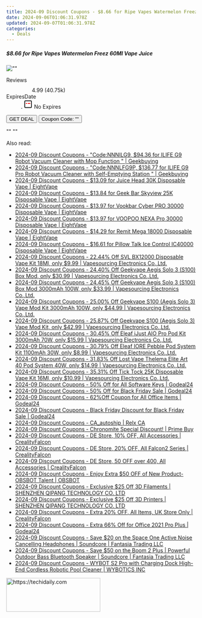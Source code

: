 ```yaml
---
title: 2024-09 Discount Coupons - $8.66 for Ripe Vapes Watermelon Freez 60Ml Vape Juice | Eight Vape
date: 2024-09-06T01:06:31.978Z
updated: 2024-09-07T01:06:31.978Z
categories:
  - Deals
---
```



<div class="max-w-4xl mx-auto grid grid-cols-1 lg:max-w-5xl lg:gap-x-20 lg:grid-cols-2">
  <div class="relative p-3 col-start-1 row-start-1 flex flex-col-reverse rounded-lg bg-gradient-to-t from-black/75 via-black/0 sm:bg-none sm:row-start-2 sm:p-0 lg:row-start-1">
    <h5 class="mt-1 text-lg font-semibold text-white sm:text-slate-900 md:text-2xl dark:sm:text-white">$8.66 for Ripe Vapes Watermelon Freez 60Ml Vape Juice</h5>
  </div>
  
  <div class="col-start-1 col-end-3 row-start-1 grid gap-4 sm:mb-6 sm:grid-cols-4 lg:col-start-2 lg:row-span-6 lg:row-end-6 lg:mb-0 lg:gap-6">
      <img src="&quot;&quot;" onClick="javascript:window.open(decodeURIComponent('%22https%3A%2F%2Fwww.shareasale.com%2Fu.cfm%3Fd%3D1089967%26m%3D59344%26u%3D4338022%22'), '_blank');void(0);" alt="&quot;&quot;" class="h-60 w-full rounded-lg object-cover sm:col-span-2 sm:h-52 lg:col-span-full" loading="lazy" />
    
  </div>
  <dl class="row-start-2 mt-4 flex items-center text-xs font-medium sm:row-start-3 sm:mt-1 md:mt-2.5 lg:row-start-2">
    <dt class="sr-only">Reviews</dt>
    <dd class="flex items-center text-indigo-600 dark:text-indigo-400">
      <svg width="24" height="24" fill="none" aria-hidden="true" class="mr-1 stroke-current dark:stroke-indigo-500">
        <path d="m12 5 2 5h5l-4 4 2.103 5L12 16l-5.103 3L9 14l-4-4h5l2-5Z" stroke-width="2" stroke-linecap="round" stroke-linejoin="round" />
      </svg>
      <span>4.99 <span class="font-normal text-slate-400">(40.75k)</span></span>
    </dd>
    <dt class="sr-only">ExpiresDate</dt>
    <dd class="flex items-center">
      <svg width="2" height="2" aria-hidden="true" fill="currentColor" class="mx-3 text-slate-300">
        <circle cx="1" cy="1" r="1" />
      </svg>
      <svg width="24" height="24" viewBox="0 0 24 24" fill="none" stroke="currentColor" stroke-width="2">
        <rect x="3" y="3" width="18" height="18" rx="2" fill="#fff" />
        <path d="M6 10L18 10" stroke="red" stroke-width="2" fill="none" />
        <path d="M10 6L10 18" stroke="#fff" stroke-width="2" fill="none" />
      </svg>
      No Expires    </dd>
  </dl>
  <div class="col-start-1 row-start-3 mt-4 self-center sm:col-start-2 sm:row-span-2 sm:row-start-2 sm:mt-0 lg:col-start-1 lg:row-start-3 lg:row-end-4 lg:mt-6">
    <button type="button" onClick="javascript:window.open(decodeURIComponent('%22https%3A%2F%2Fwww.shareasale.com%2Fu.cfm%3Fd%3D1089967%26m%3D59344%26u%3D4338022%22'), '_blank');void(0);" class="rounded-lg bg-red-600 px-3 py-2 text-sm font-medium leading-6 text-white">GET DEAL</button>
    <button type="button" onClick="javascript:window.open(decodeURIComponent('%22https%3A%2F%2Fwww.shareasale.com%2Fu.cfm%3Fd%3D1089967%26m%3D59344%26u%3D4338022%22'), '_blank');void(0);" class="border-dashed border-2 border-indigo-600 bg-green-100 text-sm leading-6 font-medium py-2 px-3 rounded-lg">Coupon Code: &quot;&quot;</button>
  </div>
  <p class="col-start-1 mt-4 text-sm leading-6 sm:col-span-2 lg:col-span-1 lg:row-start-4 lg:mt-6 dark:text-slate-400">
    "" 
""  </p>
</div>
<span class="atpl-alsoreadstyle">Also read:</span>
<div><ul>
<li><a href="https://coupons.techidaily.com/coupon-1229044-share-38812-sale/"><u>2024-09 Discount Coupons - "Code:NNNILG9, $94.36 for ILIFE G9 Robot Vacuum Cleaner with Mop Function " | Geekbuying</u></a></li>
<li><a href="https://coupons.techidaily.com/coupon-1229047-share-38812-sale/"><u>2024-09 Discount Coupons - "Code:NNNLFG9P, $136.77 for ILIFE G9 Pro Robot Vacuum Cleaner with Self-Emptying Station " | Geekbuying</u></a></li>
<li><a href="https://coupons.techidaily.com/coupon-1229475-share-59344-sale/"><u>2024-09 Discount Coupons - $13.09 for Juice Head 30K Disposable Vape | EightVape</u></a></li>
<li><a href="https://coupons.techidaily.com/coupon-1228765-share-59344-sale/"><u>2024-09 Discount Coupons - $13.84 for Geek Bar Skyview 25K Disposable Vape | EightVape</u></a></li>
<li><a href="https://coupons.techidaily.com/coupon-1229476-share-59344-sale/"><u>2024-09 Discount Coupons - $13.97 for Vookbar Cyber PRO 30000 Disposable Vape | EightVape</u></a></li>
<li><a href="https://coupons.techidaily.com/coupon-1229477-share-59344-sale/"><u>2024-09 Discount Coupons - $13.97 for VOOPOO NEXA Pro 30000 Disposable Vape | EightVape</u></a></li>
<li><a href="https://coupons.techidaily.com/coupon-1229474-share-59344-sale/"><u>2024-09 Discount Coupons - $14.29 for Remit Mega 18000 Disposable Vape | EightVape</u></a></li>
<li><a href="https://coupons.techidaily.com/coupon-1229473-share-59344-sale/"><u>2024-09 Discount Coupons - $16.61 for Pillow Talk Ice Control IC40000 Disposable Vape | EightVape</u></a></li>
<li><a href="https://coupons.techidaily.com/coupon-1092283-share-90958-sale/"><u>2024-09 Discount Coupons - 22.44% Off SVL BX12000 Disposable Vape Kit 18Ml, only $9.99 | Vapesourcing Electronics Co.,Ltd.</u></a></li>
<li><a href="https://coupons.techidaily.com/coupon-1229339-share-90958-sale/"><u>2024-09 Discount Coupons - 24.40% Off Geekvape Aegis Solo 3 (S100) Box Mod, only $30.99 | Vapesourcing Electronics Co.,Ltd.</u></a></li>
<li><a href="https://coupons.techidaily.com/coupon-1229328-share-90958-sale/"><u>2024-09 Discount Coupons - 24.45% Off Geekvape Aegis Solo 3 (S100) Box Mod 3000mAh 100W, only $33.99 | Vapesourcing Electronics Co.,Ltd.</u></a></li>
<li><a href="https://coupons.techidaily.com/coupon-1229329-share-90958-sale/"><u>2024-09 Discount Coupons - 25.00% Off Geekvape S100 (Aegis Solo 3) Vape Mod Kit 3000mAh 100W, only $44.99 | Vapesourcing Electronics Co.,Ltd.</u></a></li>
<li><a href="https://coupons.techidaily.com/coupon-1229342-share-90958-sale/"><u>2024-09 Discount Coupons - 25.87% Off Geekvape S100 (Aegis Solo 3) Vape Mod Kit, only $42.99 | Vapesourcing Electronics Co.,Ltd.</u></a></li>
<li><a href="https://coupons.techidaily.com/coupon-1055783-share-90958-sale/"><u>2024-09 Discount Coupons - 30.45% Off Eleaf iJust AIO Pro Pod Kit 3000mAh 70W, only $15.99 | Vapesourcing Electronics Co.,Ltd.</u></a></li>
<li><a href="https://coupons.techidaily.com/coupon-1228772-share-90958-sale/"><u>2024-09 Discount Coupons - 30.79% Off Eleaf IORE Pebble Pod System Kit 1100mAh 30W, only $8.99 | Vapesourcing Electronics Co.,Ltd.</u></a></li>
<li><a href="https://coupons.techidaily.com/coupon-1113755-share-90958-sale/"><u>2024-09 Discount Coupons - 31.83% Off Lost Vape Thelema Elite Art 40 Pod System 40W, only $14.99 | Vapesourcing Electronics Co.,Ltd.</u></a></li>
<li><a href="https://coupons.techidaily.com/coupon-1106529-share-90958-sale/"><u>2024-09 Discount Coupons - 35.31% Off Tick Tock 25K Disposable Vape Kit 16Ml, only $10.99 | Vapesourcing Electronics Co.,Ltd.</u></a></li>
<li><a href="https://coupons.techidaily.com/coupon-1020802-share-102236-sale/"><u>2024-09 Discount Coupons - 50% Off for All Software Keys | Godeal24</u></a></li>
<li><a href="https://coupons.techidaily.com/coupon-1068109-share-102236-sale/"><u>2024-09 Discount Coupons - 50% Off for Black Friday Sale | Godeal24</u></a></li>
<li><a href="https://coupons.techidaily.com/coupon-1020803-share-102236-sale/"><u>2024-09 Discount Coupons - 62%Off Coupon for All Office Items | Godeal24</u></a></li>
<li><a href="https://coupons.techidaily.com/coupon-1068110-share-102236-sale/"><u>2024-09 Discount Coupons - Black Friday Discount for Black Friday Sale | Godeal24</u></a></li>
<li><a href="https://coupons.techidaily.com/coupon-1229459-share-92020-sale/"><u>2024-09 Discount Coupons - CA_autoship | Relx CA</u></a></li>
<li><a href="https://coupons.techidaily.com/coupon-1228829-share-96806-sale/"><u>2024-09 Discount Coupons - Chronomite Special Discount! | Prime Buy</u></a></li>
<li><a href="https://coupons.techidaily.com/coupon-1228563-share-150021-sale/"><u>2024-09 Discount Coupons - DE Store, 10% OFF, All Accessories | CrealityFalcon</u></a></li>
<li><a href="https://coupons.techidaily.com/coupon-1228571-share-150021-sale/"><u>2024-09 Discount Coupons - DE Store, 20% OFF, All Falcon2 Series | CrealityFalcon</u></a></li>
<li><a href="https://coupons.techidaily.com/coupon-1228564-share-150021-sale/"><u>2024-09 Discount Coupons - DE Store, 50 OFF over 400, All Accessories | CrealityFalcon</u></a></li>
<li><a href="https://coupons.techidaily.com/coupon-1228959-share-114666-sale/"><u>2024-09 Discount Coupons - Enjoy Extra $50 OFF of New Product- OBSBOT Talent | OBSBOT</u></a></li>
<li><a href="https://coupons.techidaily.com/coupon-1228963-share-144807-sale/"><u>2024-09 Discount Coupons - Exclusive $25 Off 3D Filaments | SHENZHEN QIPANG TECHNOLOGY CO. LTD</u></a></li>
<li><a href="https://coupons.techidaily.com/coupon-1228965-share-144807-sale/"><u>2024-09 Discount Coupons - Exclusive $25 Off 3D Printers | SHENZHEN QIPANG TECHNOLOGY CO. LTD</u></a></li>
<li><a href="https://coupons.techidaily.com/coupon-1228754-share-150021-sale/"><u>2024-09 Discount Coupons - Extra 20% OFF, All Items, UK Store Only | CrealityFalcon</u></a></li>
<li><a href="https://coupons.techidaily.com/coupon-1020807-share-102236-sale/"><u>2024-09 Discount Coupons - Extra 66% Off for Office 2021 Pro Plus | Godeal24</u></a></li>
<li><a href="https://coupons.techidaily.com/coupon-1228576-share-126653-sale/"><u>2024-09 Discount Coupons - Save $20 on the Space One Active Noise Cancelling Headphones | Soundcore | Fantasia Trading LLC</u></a></li>
<li><a href="https://coupons.techidaily.com/coupon-1228577-share-126653-sale/"><u>2024-09 Discount Coupons - Save $50 on the Boom 2 Plus | Powerful Outdoor Bass Bluetooth Speaker | Soundcore | Fantasia Trading LLC</u></a></li>
<li><a href="https://coupons.techidaily.com/coupon-1229457-share-153311-sale/"><u>2024-09 Discount Coupons - WYBOT S2 Pro with Charging Dock High-End Cordless Robotic Pool Cleaner | WYBOTICS INC</u></a></li>
</ul></div>

<ins class="adsbygoogle"
      style="display:block"
      data-ad-client="ca-pub-7571918770474297"
      data-ad-slot="8358498916"
      data-ad-format="auto"
      data-full-width-responsive="true"></ins>
<!-- affiliate ads begin -->
<a href="https://aligracehair.sjv.io/c/5597632/2115930/19272" target="_top" id="2115930">
  <img src="//a.impactradius-go.com/display-ad/19272-2115930" border="0" alt="https://techidaily.com" width="250" height="90"/>
</a>
<img height="0" width="0" src="https://aligracehair.sjv.io/i/5597632/2115930/19272" style="position:absolute;visibility:hidden;" border="0" />
<!-- affiliate ads end -->